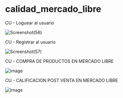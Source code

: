 # calidad_mercado_libre

CU - Loguear al usuario

![Screenshot(56)](https://user-images.githubusercontent.com/64567006/137435210-11b16f71-cc49-45a8-9f73-9567f97d0fbe.png)



CU - Registrar al usuario

![Screenshot(57)](https://user-images.githubusercontent.com/64567006/137435214-d2466936-5ee3-4d54-8fb9-4a39fcf944de.png)



CU - COMPRA DE PRODUCTOS EN MERCADO LIBRE

![image](https://user-images.githubusercontent.com/92561404/137434156-13493419-7ea3-4a96-a03c-d3567ee79a42.png)



CU - CALIFICACION POST VENTA EN MERCADO LIBRE

![image](https://user-images.githubusercontent.com/92561404/137434987-7fbe2ab8-35bd-4c13-80b6-47b90c7faa7c.png)

